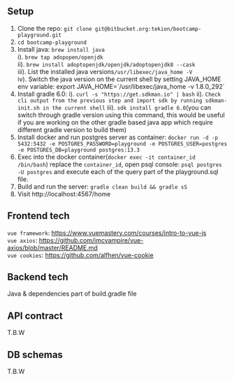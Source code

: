 ## Setup
1. Clone the repo: `git clone git@bitbucket.org:tekion/bootcamp-playground.git`
2. `cd bootcamp-playground`  
3. Install java: `brew install java`  
i). `brew tap adopopen/openjdk`  
ii). `brew install adoptopenjdk/openjdk/adoptopenjdk8 --cask`  
iii). List the installed java versions`/usr/libexec/java_home -V`   
iv). Switch the java version on the current shell by setting JAVA_HOME env variable: export JAVA_HOME=\`/usr/libexec/java_home -v 1.8.0_292\`  
4. Install gradle 6.0: i). `curl -s "https://get.sdkman.io" | bash`  ii). `Check cli output from the previous step and import sdk by running sdkman-init.sh in the current shell` iii). `sdk install gradle 6.0`(you can switch through gradle version using this command, this would be useful if you are working on the other gradle based java app which require different gradle version to build them)    
5. Install docker and run postgres server as container: `docker run -d -p 5432:5432 -e POSTGRES_PASSWORD=playground -e POSTGRES_USER=postgres -e POSTGRES_DB=playground postgres:13.3`  
6. Exec into the docker container(`docker exec -it container_id /bin/bash`) replace the `container_id`, open psql console: `psql postgres -U postgres` and execute each of the query part of the playground.sql file.   
7. Build and run the server: `gradle clean build && gradle sS`  
8. Visit http://localhost:4567/home  

## Frontend tech  
`vue framework`: https://www.vuemastery.com/courses/intro-to-vue-js  
`vue axios`: https://github.com/imcvampire/vue-axios/blob/master/README.md  
`vue cookies`: https://github.com/alfhen/vue-cookie  

## Backend tech  

Java & dependencies part of build.gradle file  

## API contract  

T.B.W    

## DB schemas   

T.B.W  